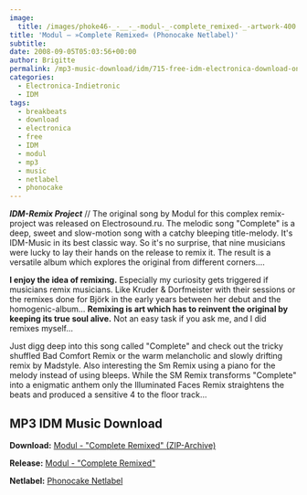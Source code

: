 ```yaml
---
image:
  title: /images/phoke46-_-__-_-modul-_-complete_remixed-_-artwork-400.png
title: 'Modul – »Complete Remixed« (Phonocake Netlabel)'
subtitle: 
date: 2008-09-05T05:03:56+00:00
author: Brigitte
permalink: /mp3-music-download/idm/715-free-idm-electronica-download-on-phonocake-netlabel
categories:
  - Electronica-Indietronic
  - IDM
tags:
  - breakbeats
  - download
  - electronica
  - free
  - IDM
  - modul
  - mp3
  - music
  - netlabel
  - phonocake
---
```

***IDM-Remix Project*** // The original song by Modul for this complex remix-project was released on Electrosound.ru. The melodic song "Complete" is a deep, sweet and slow-motion song with a catchy bleeping title-melody. It's IDM-Music in its best classic way. So it's no surprise, that nine musicians were lucky to lay their hands on the release to remix it. The result is a versatile album which explores the original from different corners....

<!--more-->

<!--adsense-->

**I enjoy the idea of remixing.** Especially my curiosity gets triggered if musicians remix musicians. Like Kruder & Dorfmeister with their sessions or the remixes done for Björk in the early years between her debut and the homogenic-album... **Remixing is art which has to reinvent the original by keeping its true soul alive.** Not an easy task if you ask me, and I did remixes myself...

Just digg deep into this song called "Complete" and check out the tricky shuffled Bad Comfort Remix or the warm melancholic and slowly drifting remix by Madstyle. Also interesting the Sm Remix using a piano for the melody instead of using bleeps. While the SM Remix transforms "Complete" into a enigmatic anthem only the Illuminated Faces Remix straightens the beats and produced a sensitive 4 to the floor track...

## MP3 IDM Music Download

**Download:** <a href="http://www.archive.org/download/phoke46/phoke46_vbr_mp3.zip" target="_blank">Modul - "Complete Remixed" (ZIP-Archive)</a>
  
**Release:** <a href="http://www.phonocake.org/release.php?release_id=85&lang=2" target="_blank">Modul - "Complete Remixed"</a>
  
**Netlabel:** <a href="http://www.phonocake.org/" target="_blank">Phonocake Netlabel</a>